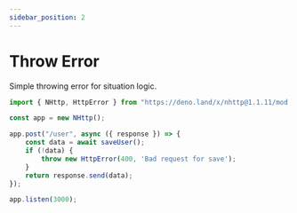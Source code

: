 ```yaml
---
sidebar_position: 2
---
```


# Throw Error
Simple throwing error for situation logic.
```js
import { NHttp, HttpError } from "https://deno.land/x/nhttp@1.1.11/mod.ts";

const app = new NHttp();

app.post("/user", async ({ response }) => {
    const data = await saveUser();
    if (!data) {
        throw new HttpError(400, 'Bad request for save');
    }
    return response.send(data);
});

app.listen(3000);
```